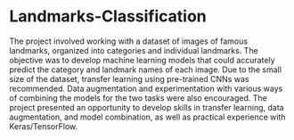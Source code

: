 # Landmarks-Classification

The project involved working with a dataset of images of famous landmarks, organized into categories and individual landmarks. The objective was to develop machine learning models that could accurately predict the category and landmark names of each image. Due to the small size of the dataset, transfer learning using pre-trained CNNs was recommended. Data augmentation and experimentation with various ways of combining the models for the two tasks were also encouraged. The project presented an opportunity to develop skills in transfer learning, data augmentation, and model combination, as well as practical experience with Keras/TensorFlow.
